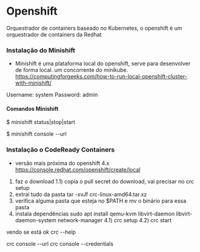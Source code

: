 # Openshift
Orquestrador de containers baseado no Kubernetes, o openshift é um orquestrador de containers da Redhat


### Instalação do Minishift
- Minishift é uma plataforma local do openshift, serve para desenvolver de forma local. um concorrente do minikube.
https://computingforgeeks.com/how-to-run-local-openshift-cluster-with-minishift/

Username: system
Password: admin

#### Comandos Minishift
$ minishift status|stop|start

$ minishift console --url

### Instalação o CodeReady Containers
- versão mais próxima do openshift 4.x
https://console.redhat.com/openshift/create/local
1) faz o download
1.1) copia o pull secret do download, vai precisar no crc setup
2) extrai tudo da pasta tar -xvJf crc-linux-amd64.tar.xz
3) verifica alguma pasta que esteja no $PATH e mv o binário para essa pasta
4) instala dependências sudo apt install qemu-kvm libvirt-daemon libvirt-daemon-system network-manager
4.1) crc setup
4.2) crc start

vendo se está ok
crc --help

crc console --url
crc console --credentials